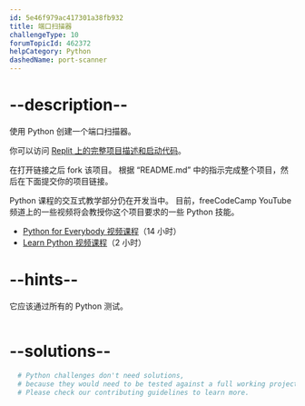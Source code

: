 ```yaml
---
id: 5e46f979ac417301a38fb932
title: 端口扫描器
challengeType: 10
forumTopicId: 462372
helpCategory: Python
dashedName: port-scanner
---
```


# --description--

使用 Python 创建一个端口扫描器。

你可以访问 [Replit 上的完整项目描述和启动代码](https://replit.com/github/freeCodeCamp/boilerplate-port-scanner)。

在打开链接之后 fork 该项目。 根据 “README.md” 中的指示完成整个项目，然后在下面提交你的项目链接。

Python 课程的交互式教学部分仍在开发当中。 目前，freeCodeCamp YouTube 频道上的一些视频将会教授你这个项目要求的一些 Python 技能。

<ul>
  <li>
    <a href='https://www.freecodecamp.org/news/python-for-everybody/'>Python for Everybody 视频课程</a>（14 小时）
  </li>
  <li>
    <a href='https://www.freecodecamp.org/news/learn-python-basics-in-depth-video-course/'>Learn Python 视频课程</a>（2 小时）
  </li>
</ul>

# --hints--

它应该通过所有的 Python 测试。

```js

```

# --solutions--

```py
  # Python challenges don't need solutions,
  # because they would need to be tested against a full working project.
  # Please check our contributing guidelines to learn more.
```
